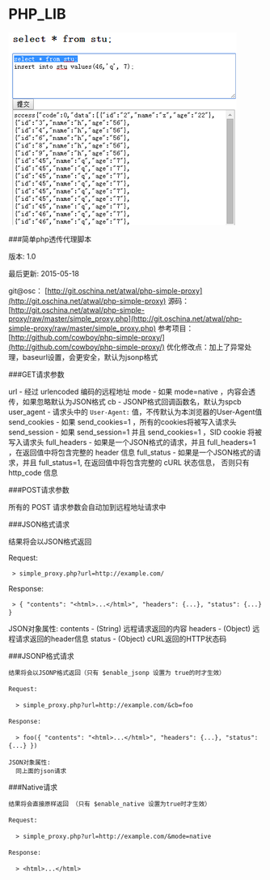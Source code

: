 # PHP_LIB
![img](https://github.com/bitores/PHP_LESSON/blob/master/xx.png)

###简单php透传代理脚本

版本: 1.0

最后更新: 2015-05-18

git@osc：   [http://git.oschina.net/atwal/php-simple-proxy](http://git.oschina.net/atwal/php-simple-proxy)
源码：      [http://git.oschina.net/atwal/php-simple-proxy/raw/master/simple_proxy.php](http://git.oschina.net/atwal/php-simple-proxy/raw/master/simple_proxy.php)
参考项目：  [http://github.com/cowboy/php-simple-proxy/](http://github.com/cowboy/php-simple-proxy/)
优化修改点：加上了异常处理，baseurl设置，会更安全，默认为jsonp格式

###GET请求参数

   url            - 经过 urlencoded 编码的远程地址
   mode           - 如果 mode=native ，内容会透传，如果忽略默认为JSON格式
   cb             - JSONP格式回调函数名，默认为spcb
   user_agent     - 请求头中的 `User-Agent:` 值，不传默认为本浏览器的User-Agent值
   send_cookies   - 如果 send_cookies=1 ，所有的cookies将被写入请求头
   send_session   - 如果 send_session=1 并且 send_cookies=1 ，SID cookie 将被写入请求头
   full_headers   - 如果是一个JSON格式的请求，并且 full_headers=1 ，在返回值中将包含完整的 header 信息
   full_status    - 如果是一个JSON格式的请求，并且 full_status=1, 在返回值中将包含完整的 cURL 状态信息，
                    否则只有 http_code 信息

###POST请求参数

   所有的 POST 请求参数会自动加到远程地址请求中

###JSON格式请求

   结果将会以JSON格式返回

   Request:

     > simple_proxy.php?url=http://example.com/

   Response:

     > { "contents": "<html>...</html>", "headers": {...}, "status": {...} }

   JSON对象属性:
     contents - (String) 远程请求返回的内容
     headers - (Object) 远程请求返回的header信息
     status - (Object) cURL返回的HTTP状态码

###JSONP格式请求

    结果将会以JSONP格式返回（只有 $enable_jsonp 设置为 true的时才生效）

    Request:

      > simple_proxy.php?url=http://example.com/&cb=foo

    Response:

      > foo({ "contents": "<html>...</html>", "headers": {...}, "status": {...} })

    JSON对象属性:
      同上面的json请求

###Native请求

    结果将会直接原样返回 （只有 $enable_native 设置为true时才生效）

    Request:

      > simple_proxy.php?url=http://example.com/&mode=native

    Response:

      > <html>...</html>
